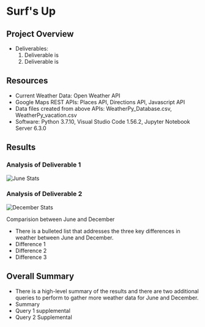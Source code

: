 # Surf's Up


## Project Overview


- Deliverables:
  1. Deliverable is
  2. Deliverable is

## Resources
- Current Weather Data: Open Weather API
- Google Maps REST APIs: Places API, Directions API, Javascript API
- Data files created from above APIs: WeatherPy_Database.csv, WeatherPy_vacation.csv
- Software: Python 3.7.10, Visual Studio Code 1.56.2, Jupyter Notebook Server 6.3.0

## Results

### Analysis of Deliverable 1

![June Stats](images/jun_stats.png)

### Analysis of Deliverable 2

![December Stats](images/dec_stats.png)

Comparision between June and December
- There is a bulleted list that addresses the three key differences in weather between June and December.
- Difference 1
- Difference 2
- Difference 3


## Overall Summary

- There is a high-level summary of the results and there are two additional queries to perform to gather more weather data for June and December. 
- Summary
- Query 1 supplemental
- Query 2 Supplemental
